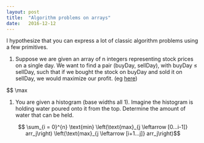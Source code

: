 ```yaml
---
layout: post
title:  "Algorithm problems on arrays"
date:   2016-12-12
---
```


I hypothesize that you can express a lot of classic algorithm problems using a few primitives.

1. Suppose we are given an array of n integers representing stock prices on a single day. We want to find a pair (buyDay, sellDay), with buyDay ≤ sellDay, such that if we bought the stock on buyDay and sold it on sellDay, we would maximize our profit. (eg [here](http://stackoverflow.com/questions/7086464/maximum-single-sell-profit))

$$ \max

1. You are given a histogram (base widths all 1). Imagine the histogram is holding water poured onto it from the top. Determine the amount of water that can be held.

$$ \sum_{i = 0}^{n}
  \text{min}
    \left(\text{max}_{j \leftarrow [0...i-1]} arr_j\right)
    \left(\text{max}_{j \leftarrow [i+1...j]} arr_j\right)$$
